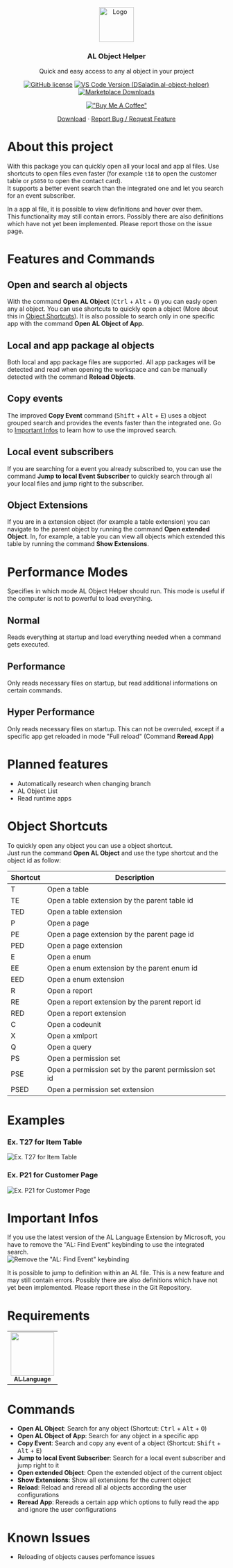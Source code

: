 <div align="center">
  <a href="./Images/ALObjectHelper_Small.png">
    <img src="./Images/ALObjectHelper_Small.png" alt="Logo" width="80" height="80">
  </a>

  <h3 align="center">AL Object Helper</h3>

  <p align="center">
    Quick and easy access to any al object in your project
    <br />
<div>

[![GitHub license](https://img.shields.io/github/license/DSaladinCH/al-object-helper?style=for-the-badge)](https://github.com/DSaladinCH/al-object-helper/blob/master/LICENSE.txt)
[![VS Code Version (DSaladin.al-object-helper)](https://img.shields.io/visual-studio-marketplace/v/DSaladin.al-object-helper?label=Version&style=for-the-badge)](https://marketplace.visualstudio.com/items?itemName=DSaladin.al-object-helper)
[![Marketplace Downloads](https://img.shields.io/visual-studio-marketplace/d/DSaladin.al-object-helper?color=darkgreen&label=Downloads&style=for-the-badge)](https://marketplace.visualstudio.com/items?itemName=DSaladin.al-object-helper)

[!["Buy Me A Coffee"](https://www.buymeacoffee.com/assets/img/custom_images/orange_img.png)](https://www.buymeacoffee.com/dsaladin)

</div>
    <a href="https://marketplace.visualstudio.com/items?itemName=DSaladin.al-object-helper">Download</a>
    ·
    <a href="https://github.com/DSaladinCH/al-object-helper/issues/new/choose">Report Bug / Request Feature</a>
  </p>
</div>

# About this project
With this package you can quickly open all your local and app al files. Use shortcuts to open files even faster (for example `t18` to open the customer table or `p5050` to open the contact card). <br />
It supports a better event search than the integrated one and let you search for an event subscriber.

In a app al file, it is possible to view definitions and hover over them. <br />
This functionality may still contain errors. Possibly there are also definitions which have not yet been implemented. Please report those on the issue page.

# Features and Commands
## Open and search al objects
With the command **Open AL Object** (<kbd>Ctrl</kbd> + <kbd>Alt</kbd> + <kbd>O</kbd>) you can easly open any al object.
You can use shortcuts to quickly open a object (More about this in [Object Shortcuts](#object-shortcuts)).
It is also possible to search only in one specific app with the command **Open AL Object of App**.

## Local and app package al objects
Both local and app package files are supported. All app packages will be detected and read when opening the workspace and can be manually detected with the command **Reload Objects**.

## Copy events
The improved **Copy Event** command (<kbd>Shift</kbd> + <kbd>Alt</kbd> + <kbd>E</kbd>) uses a object grouped search and provides the events faster than the integrated one. Go to [Important Infos](#important-infos) to learn how to use the improved search.

## Local event subscribers
If you are searching for a event you already subscribed to, you can use the command **Jump to local Event Subscriber** to quickly search through all your local files and jump right to the subscriber.

## Object Extensions
If you are in a extension object (for example a table extension) you can navigate to the parent object by running the command **Open extended Object**. In, for example, a table you can view all objects which extended this table by running the command **Show Extensions**.

# Performance Modes
Specifies in which mode AL Object Helper should run. This mode is useful if the computer is not to powerful to load everything.

## Normal
Reads everything at startup and load everything needed when a command gets executed.

## Performance
Only reads necessary files on startup, but read additional informations on certain commands.

## Hyper Performance
Only reads necessary files on startup. This can not be overruled, except if a specific app get reloaded in mode "Full reload" (Command **Reread App**)

# Planned features
* Automatically research when changing branch
* AL Object List
* Read runtime apps

# Object Shortcuts
To quickly open any object you can use a object shortcut. <br />
Just run the command **Open AL Object** and use the type shortcut and the object id as follow:

| Shortcut | Description                                                    |
|----------|----------------------------------------------------------------|
| T        | Open a table                                                   |
| TE       | Open a table extension by the parent table id                  |
| TED      | Open a table extension                                         |
| P        | Open a page                                                    |
| PE       | Open a page extension by the parent page id                    |
| PED      | Open a page extension                                          |
| E        | Open a enum                                                    |
| EE       | Open a enum extension by the parent enum id                    |
| EED      | Open a enum extension                                          |
| R        | Open a report                                                  |
| RE       | Open a report extension by the parent report id                |
| RED      | Open a report extension                                        |
| C        | Open a codeunit                                                |
| X        | Open a xmlport                                                 |
| Q        | Open a query                                                   |
| PS       | Open a permission set                                          |
| PSE      | Open a permission set by the parent permission set id          |
| PSED     | Open a permission set extension                                |

# Examples
### Ex. T27 for Item Table
![Ex. T27 for Item Table](Images/vid01.gif)

### Ex. P21 for Customer Page
![Ex. P21 for Customer Page](Images/vid02.gif)

# Important Infos
If you use the latest version of the AL Language Extension by Microsoft, you have to remove the "AL: Find Event" keybinding to use the integrated search. <br />
![Remove the "AL: Find Event" keybinding](Images/vid03.gif)

It is possible to jump to definition within an AL file.
This is a new feature and may still contain errors. Possibly there are also definitions which have not yet been implemented.
Please report these in the Git Repository.

# Requirements
<!-- prettier-ignore-start -->
<!-- markdownlint-disable -->
<table>
  <tr>
    <td align="center">
      <a href="https://marketplace.visualstudio.com/items?itemName=ms-dynamics-smb.al">
        <img src="./Images/Ext_AL-Language.png" width="100px;" alt="" />
        <br />
        <sub><b>AL Language</b></sub>
      </a>
    </td>
  </tr>
</table>
<!-- markdownlint-restore -->
<!-- prettier-ignore-end -->

# Commands
* **Open AL Object**: Search for any object (Shortcut: <kbd>Ctrl</kbd> + <kbd>Alt</kbd> + <kbd>O</kbd>)
* **Open AL Object of App**: Search for any object in a specific app
* **Copy Event**: Search and copy any event of a object (Shortcut: <kbd>Shift</kbd> + <kbd>Alt</kbd> + <kbd>E</kbd>)
* **Jump to local Event Subscriber**: Search for a local event subscriber and jump right to it
* **Open extended Object**: Open the extended object of the current object
* **Show Extensions**: Show all extensions for the current object
* **Reload**: Reload and reread all al objects according the user configurations
* **Reread App**: Rereads a certain app which options to fully read the app and ignore the user configurations

# Known Issues
- Reloading of objects causes perfomance issues
